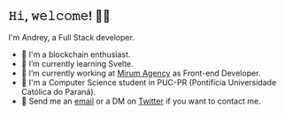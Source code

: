 <h2> 𝙷𝚒, 𝚠𝚎𝚕𝚌𝚘𝚖𝚎! 🤙🏻</h2>

I'm Andrey, a Full Stack developer.

- 📝 I'm a blockchain enthusiast.
- 🌱 I’m currently learning Svelte.
- 🚀 I’m currently working at [Mirum Agency](https://www.mirumagency.com.br/) as Front-end Developer.
- 🏫 I'm a Computer Science student in PUC-PR (Pontifícia Universidade Católica do Paraná).
- :email: Send me an [email](mailto:andreysilveir4@gmail.com) or a DM on [Twitter](https://twitter.com/yerdna_arievlis) if you want to contact me.

<!--
**andreysilveira/andreysilveira** is a ✨ _special_ ✨ repository because its `README.md` (this file) appears on your GitHub profile.

Here are some ideas to get you started:

- 🔭 I’m currently working on ...
- 🌱 I’m currently learning ...
- 👯 I’m looking to collaborate on ...
- 🤔 I’m looking for help with ...
- 💬 Ask me about ...
- 📫 How to reach me: ...
- 😄 Pronouns: ...
- ⚡ Fun fact: ...
-->
